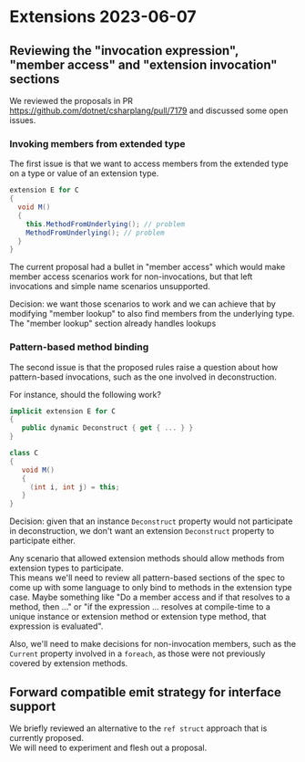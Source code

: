 # Extensions 2023-06-07

## Reviewing the "invocation expression", "member access" and "extension invocation" sections

We reviewed the proposals in PR https://github.com/dotnet/csharplang/pull/7179 and discussed some open issues.  

### Invoking members from extended type

The first issue is that we want to access members from the extended type on a type or value of an extension type.

```csharp
extension E for C
{
  void M()
  {
    this.MethodFromUnderlying(); // problem
    MethodFromUnderlying(); // problem
  }
}
```

The current proposal had a bullet in "member access" 
which would make member access scenarios work for non-invocations, 
but that left invocations and simple name scenarios unsupported.

Decision: we want those scenarios to work and we can achieve that 
by modifying "member lookup" to also find members from the underlying type.
The "member lookup" section already handles lookups 

### Pattern-based method binding

The second issue is that the proposed rules raise a question about how pattern-based invocations,
such as the one involved in deconstruction.

For instance, should the following work?
```csharp
implicit extension E for C
{
   public dynamic Deconstruct { get { ... } } 
}

class C
{
   void M()
   {
     (int i, int j) = this;
   }
}
```

Decision: given that an instance `Deconstruct` property would not participate in deconstruction,
we don't want an extension `Deconstruct` property to participate either.

Any scenario that allowed extension methods should allow methods from extension types to participate.  
This means we'll need to review all pattern-based sections of the spec to come up with some language
to only bind to methods in the extension type case. Maybe something like "Do a member access and if that resolves to a method, then ..."
or "if the expression ... resolves at compile-time to a unique instance or extension method or extension type method, that expression is evaluated".  

Also, we'll need to make decisions for
non-invocation members, such as the `Current` property involved in a `foreach`, as those were not previously
covered by extension methods.

## Forward compatible emit strategy for interface support 

We briefly reviewed an alternative to the `ref struct` approach that is currently proposed.  
We will need to experiment and flesh out a proposal.
